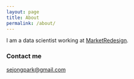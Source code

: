 ```yaml
---
layout: page
title: About
permalink: /about/
---
```


I am a data scientist working at [MarketRedesign](https://marketredesign.com/).

### Contact me

[sejongpark@gmail.com](mailto:sejongpark@gmail.com)